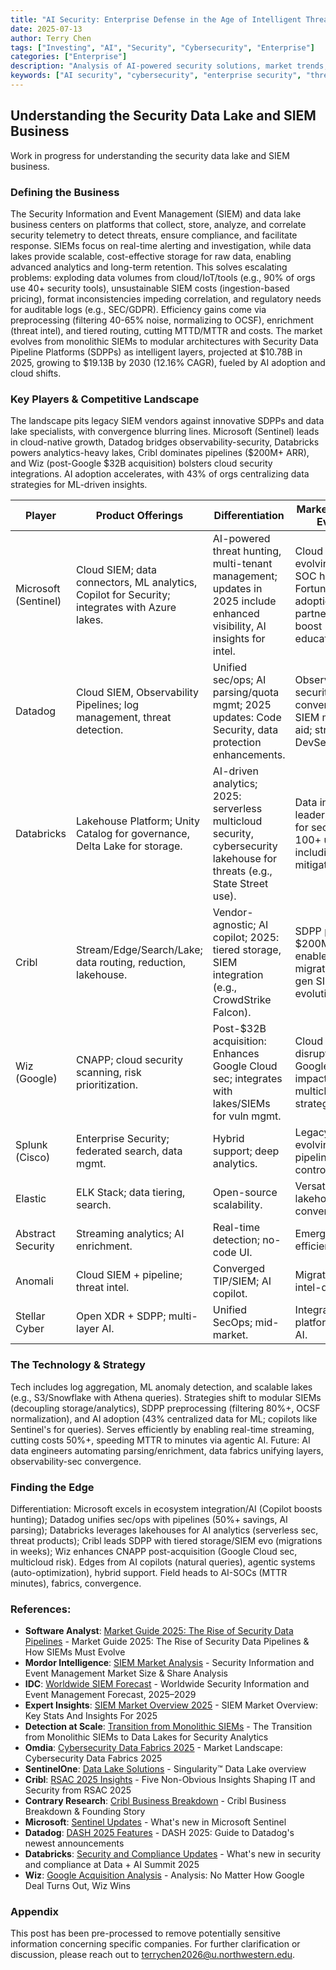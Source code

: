 ```yaml
---
title: "AI Security: Enterprise Defense in the Age of Intelligent Threats"
date: 2025-07-13
author: Terry Chen
tags: ["Investing", "AI", "Security", "Cybersecurity", "Enterprise"]
categories: ["Enterprise"]
description: "Analysis of AI-powered security solutions, market trends, and investment opportunities in enterprise cybersecurity. Exploring how AI is transforming threat detection, response, and prevention in the $150B+ security market."
keywords: ["AI security", "cybersecurity", "enterprise security", "threat detection", "AI defense", "security automation", "zero trust", "security AI market"]
---
```


## Understanding the Security Data Lake and SIEM Business

Work in progress for understanding the security data lake and SIEM business.

### Defining the Business
The Security Information and Event Management (SIEM) and data lake business centers on platforms that collect, store, analyze, and correlate security telemetry to detect threats, ensure compliance, and facilitate response. SIEMs focus on real-time alerting and investigation, while data lakes provide scalable, cost-effective storage for raw data, enabling advanced analytics and long-term retention. This solves escalating problems: exploding data volumes from cloud/IoT/tools (e.g., 90% of orgs use 40+ security tools), unsustainable SIEM costs (ingestion-based pricing), format inconsistencies impeding correlation, and regulatory needs for auditable logs (e.g., SEC/GDPR). Efficiency gains come via preprocessing (filtering 40-65% noise, normalizing to OCSF), enrichment (threat intel), and tiered routing, cutting MTTD/MTTR and costs. The market evolves from monolithic SIEMs to modular architectures with Security Data Pipeline Platforms (SDPPs) as intelligent layers, projected at $10.78B in 2025, growing to $19.13B by 2030 (12.16% CAGR), fueled by AI adoption and cloud shifts.

### Key Players & Competitive Landscape
The landscape pits legacy SIEM vendors against innovative SDPPs and data lake specialists, with convergence blurring lines. Microsoft (Sentinel) leads in cloud-native growth, Datadog bridges observability-security, Databricks powers analytics-heavy lakes, Cribl dominates pipelines ($200M+ ARR), and Wiz (post-Google $32B acquisition) bolsters cloud security integrations. AI adoption accelerates, with 43% of orgs centralizing data strategies for ML-driven insights.

| Player | Product Offerings | Differentiation | Market Position & Evolution |
|--------|-------------------|-----------------|-----------------------------|
| Microsoft (Sentinel) | Cloud SIEM; data connectors, ML analytics, Copilot for Security; integrates with Azure lakes. | AI-powered threat hunting, multi-tenant management; updates in 2025 include enhanced visibility, AI insights for intel. | Cloud leader; evolving to AI-SOC hub, 60%+ Fortune 500 adoption; partnerships boost education/training. |
| Datadog | Cloud SIEM, Observability Pipelines; log management, threat detection. | Unified sec/ops; AI parsing/quota mgmt; 2025 updates: Code Security, data protection enhancements. | Observability-security convergence; SIEM migration aid; strong in DevSecOps. |
| Databricks | Lakehouse Platform; Unity Catalog for governance, Delta Lake for storage. | AI-driven analytics; 2025: serverless multicloud security, cybersecurity lakehouse for threats (e.g., State Street use). | Data intelligence leader; evolving for sec lakes, 100+ use cases including AI risk mitigation. |
| Cribl | Stream/Edge/Search/Lake; data routing, reduction, lakehouse. | Vendor-agnostic; AI copilot; 2025: tiered storage, SIEM integration (e.g., CrowdStrike Falcon). | SDPP pioneer; $200M+ ARR; enables migrations, next-gen SIEM evolution. |
| Wiz (Google) | CNAPP; cloud security scanning, risk prioritization. | Post-$32B acquisition: Enhances Google Cloud sec; integrates with lakes/SIEMs for vuln mgmt. | Cloud sec disruptor; bolsters Google's CNAPP, impacts multicloud strategies. |
| Splunk (Cisco) | Enterprise Security; federated search, data mgmt. | Hybrid support; deep analytics. | Legacy leader; evolving with pipelines for cost control. |
| Elastic | ELK Stack; data tiering, search. | Open-source scalability. | Versatile; lakehouse convergence. |
| Abstract Security | Streaming analytics; AI enrichment. | Real-time detection; no-code UI. | Emerging; SOC efficiency focus. |
| Anomali | Cloud SIEM + pipeline; threat intel. | Converged TIP/SIEM; AI copilot. | Migration ease; intel-driven. |
| Stellar Cyber | Open XDR + SDPP; multi-layer AI. | Unified SecOps; mid-market. | Integrated platform; agentic AI. |

### The Technology & Strategy
Tech includes log aggregation, ML anomaly detection, and scalable lakes (e.g., S3/Snowflake with Athena queries). Strategies shift to modular SIEMs (decoupling storage/analytics), SDPP preprocessing (filtering 80%+, OCSF normalization), and AI adoption (43% centralized data for ML; copilots like Sentinel's for queries). Serves efficiently by enabling real-time streaming, cutting costs 50%+, speeding MTTR to minutes via agentic AI. Future: AI data engineers automating parsing/enrichment, data fabrics unifying layers, observability-sec convergence.

### Finding the Edge
Differentiation: Microsoft excels in ecosystem integration/AI (Copilot boosts hunting); Datadog unifies sec/ops with pipelines (50%+ savings, AI parsing); Databricks leverages lakehouses for AI analytics (serverless sec, threat products); Cribl leads SDPP with tiered storage/SIEM evo (migrations in weeks); Wiz enhances CNAPP post-acquisition (Google Cloud sec, multicloud risk). Edges from AI copilots (natural queries), agentic systems (auto-optimization), hybrid support. Field heads to AI-SOCs (MTTR minutes), fabrics, convergence.

### References:

- **Software Analyst**: [Market Guide 2025: The Rise of Security Data Pipelines](https://softwareanalyst.substack.com/p/market-guide-2025-the-rise-of-security) - Market Guide 2025: The Rise of Security Data Pipelines & How SIEMs Must Evolve
- **Mordor Intelligence**: [SIEM Market Analysis](https://www.mordorintelligence.com/industry-reports/global-security-information-and-event-management) - Security Information and Event Management Market Size & Share Analysis
- **IDC**: [Worldwide SIEM Forecast](https://www.idc.com/research/viewtoc.jsp?containerId=US51417524) - Worldwide Security Information and Event Management Forecast, 2025–2029
- **Expert Insights**: [SIEM Market Overview 2025](https://expertinsights.com/security-operations/siem-market-overview-key-stats-and-insights) - SIEM Market Overview: Key Stats And Insights For 2025
- **Detection at Scale**: [Transition from Monolithic SIEMs](https://www.detectionatscale.com/p/the-transition-from-monolithic-siems) - The Transition from Monolithic SIEMs to Data Lakes for Security Analytics
- **Omdia**: [Cybersecurity Data Fabrics 2025](https://omdia.tech.informa.com/om129217/market-landscape-cybersecurity-data-fabrics-2025) - Market Landscape: Cybersecurity Data Fabrics 2025
- **SentinelOne**: [Data Lake Solutions](https://www.sentinelone.com/platform/data-lake/) - Singularity™ Data Lake overview
- **Cribl**: [RSAC 2025 Insights](https://cribl.io/blog/five-non-obvious-insights-shaping-it-and-security-from-rsac-2025/) - Five Non-Obvious Insights Shaping IT and Security from RSAC 2025
- **Contrary Research**: [Cribl Business Breakdown](https://research.contrary.com/company/cribl) - Cribl Business Breakdown & Founding Story
- **Microsoft**: [Sentinel Updates](https://learn.microsoft.com/en-us/azure/sentinel/whats-new) - What's new in Microsoft Sentinel
- **Datadog**: [DASH 2025 Features](https://www.datadoghq.com/blog/dash-2025-new-feature-roundup-keynote/) - DASH 2025: Guide to Datadog's newest announcements
- **Databricks**: [Security and Compliance Updates](https://www.databricks.com/blog/whats-new-security-and-compliance-data-ai-summit-2025) - What's new in security and compliance at Data + AI Summit 2025
- **Wiz**: [Google Acquisition Analysis](https://www.crn.com/news/security/2025/analysis-no-matter-how-google-deal-turns-out-wiz-wins) - Analysis: No Matter How Google Deal Turns Out, Wiz Wins

### Appendix 
This post has been pre-processed to remove potentially sensitive information concerning specific companies. For further clarification or discussion, please reach out to terrychen2026@u.northwestern.edu.